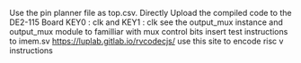 Use the pin planner file as top.csv.
Directly Upload the compiled code to the DE2-115 Board
KEY0 : clk and KEY1 : clk
see the output_mux instance and output_mux module to familliar with mux control bits
insert test instructions to imem.sv
https://luplab.gitlab.io/rvcodecjs/  use this site to encode risc v instructions
